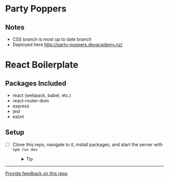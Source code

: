 # Party Poppers 
## Notes
- CSS branch is most up to date branch
- Deployed here http://party-poppers.devacademy.nz/





# React Boilerplate

## Packages Included

- react (webpack, babel, etc.)
- react-router-dom
- express
- jest
- eslint

## Setup

- [ ] Clone this repo, navigate to it, install packages, and start the server with `npm run dev`
  <details style="padding-left: 2em">
    <summary>Tip</summary>

    ```sh
    npm install
    npm run dev
    ```
  </details>

---
[Provide feedback on this repo](https://docs.google.com/forms/d/e/1FAIpQLSfw4FGdWkLwMLlUaNQ8FtP2CTJdGDUv6Xoxrh19zIrJSkvT4Q/viewform?usp=pp_url&entry.1958421517=boilerplate-react)
